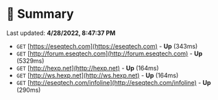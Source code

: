 # 📖 Summary
Last updated: **4/28/2022, 8:47:37 PM**

- `GET` [https://eseqtech.com](https://eseqtech.com) - **Up** (343ms)
- `GET` [http://forum.eseqtech.com](http://forum.eseqtech.com) - **Up** (5329ms)
- `GET` [http://hexp.net](http://hexp.net) - **Up** (164ms)
- `GET` [http://ws.hexp.net](http://ws.hexp.net) - **Up** (164ms)
- `GET` [http://eseqtech.com/infoline](http://eseqtech.com/infoline) - **Up** (290ms)
